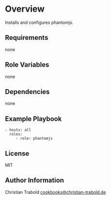 # Overview

Installs and configures phantomjs.


## Requirements

none

## Role Variables

none

## Dependencies

none

## Example Playbook

    - hosts: all
      roles:
         - role: phantomjs

## License

MIT

## Author Information

Christian Trabold <cookbooks@christian-trabold.de>
